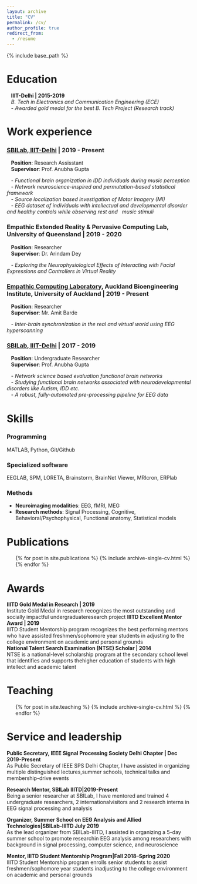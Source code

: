 ```yaml
---
layout: archive
title: "CV"
permalink: /cv/
author_profile: true
redirect_from:
  - /resume
---
```


{% include base_path %}

Education
======
   <b>IIIT-Delhi | 2015-2019</b><br>
   *B. Tech in Electronics and Communication Engineering (ECE)* <br>
   - *Awarded gold medal for the best B. Tech Project (Research track)* 

Work experience
======

### [SBILab, IIIT-Delhi](http://sbilab.iiitd.edu.in/) | 2019 - Present <br>
   <b>Position</b>: Research Assisstant <br>
   <b>Supervisor</b>: Prof. Anubha Gupta <br>
   
   - *Functional brain organization in IDD individuals during music perception* <br>
   - *Network neuroscience-inspired and permutation-based statistical framework* <br>
   - *Source localization based investigation of Motor Imagery (MI)* <br>
   - *EEG dataset of individuals with intellectual and developmental disorder and healthy controls while observing rest and   music stimuli* <br>
   
### Empathic Extended Reality & Pervasive Computing Lab, University of Queensland | 2019 - 2020 <br>
   <b>Position</b>: Researcher <br>
   <b>Supervisor</b>: Dr. Arindam Dey <br>
   
   - *Exploring the Neurophysiological Effects of Interacting with Facial Expressions and Controllers in Virtual Reality* <br>

### [Empathic Computing Laboratory](http://empathiccomputing.org/), Auckland Bioengineering Institute, University of Auckland | 2019 - Present <br>
   <b>Position</b>: Researcher <br>
   <b>Supervisor</b>: Mr. Amit Barde <br>
   
   - *Inter-brain synchronization in the real and virtual world using EEG hyperscanning* <br>
   
### [SBILab, IIIT-Delhi](http://sbilab.iiitd.edu.in/) | 2017 - 2019 <br>
   <b>Position</b>: Undergraduate Researcher <br>
   <b>Supervisor</b>: Prof. Anubha Gupta <br> 
   
   - *Network science based evaluation functional brain networks* <br>
   - *Studying functional brain networks associated with neurodevelopmental disorders like Autism, IDD etc.* <br>
   - *A robust, fully-automated pre-processing pipeline for EEG data* <br>
  
Skills
======
### Programming
MATLAB, Python, Git/Github <br>

### Specialized software
EEGLAB, SPM, LORETA, Brainstorm, BrainNet Viewer, MRIcron, ERPlab <br>

### Methods
- <b>Neuroimaging modalities</b>: EEG, fMRI, MEG <br>
- <b>Research methods</b>: Signal Processing, Cognitive, Behavioral/Psychophysical, Functional anatomy, Statistical models <br>

Publications
======
  <ul>{% for post in site.publications %}
    {% include archive-single-cv.html %}
  {% endfor %}</ul>

Awards
======
  <b>IIITD Gold Medal in Research | 2019 </b> <br>
  Institute Gold Medal in research recognizes the most outstanding and socially impactful undergraduateresearch project
  <b>IIITD Excellent Mentor Award | 2019 </b> <br>
  IIITD Student Mentorship program recognizes the best performing mentors who have assisted freshmen/sophomore year students in adjusting to the college environment on academic and personal grounds <br>
  <b>National Talent Search Examination (NTSE) Scholar | 2014 </b> <br>
  NTSE is a national-level scholarship program at the secondary school level that identifies and supports thehigher education of students with high intellect and academic talent
  
<!---
Talks
======
  <ul>{% for post in site.talks %}
    {% include archive-single-talk-cv.html %}
  {% endfor %}</ul> -->
  
Teaching
======
  <ul>{% for post in site.teaching %}
    {% include archive-single-cv.html %}
  {% endfor %}</ul>
  
Service and leadership
======
 
<b>Public Secretary, IEEE Signal Processing Society Delhi Chapter | Dec 2019-Present</b> <br>
  As Public Secretary of IEEE SPS Delhi Chapter, I have assisted in organizing multiple distinguished lectures,summer schools, technical talks and membership-drive events
  
<b>Research Mentor, SBILab IIITD|2019-Present </b> <br>
  Being a senior researcher at SBILab, I have mentored and trained 4 undergraduate researchers, 2 internationalvisitors and 2 research interns in EEG signal processing and analysis
  
  <b>Organizer, Summer School on EEG Analysis and Allied Technologies|SBILab-IIITD July 2019 </b> <br>
  As the lead organizer from SBILab-IIITD, I assisted in organizing a 5-day summer school to promote researchin EEG analysis among researchers with background in signal processing, computer science, and neuroscience
  
  <b>Mentor, IIITD Student Mentorship Program|Fall 2018–Spring 2020</b> <br>
  IIITD Student Mentorship program enrolls senior students to assist freshmen/sophomore year students inadjusting to the college environment on academic and personal grounds
